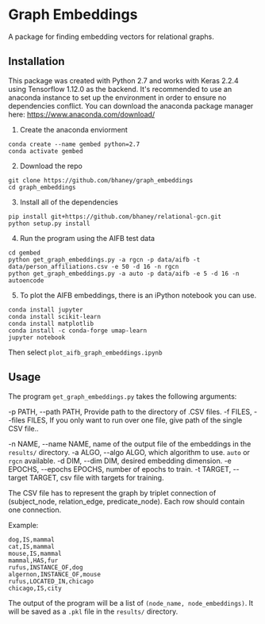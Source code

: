 # Graph Embeddings

A package for finding embedding vectors for relational graphs. 


## Installation
This package was created with Python 2.7 and works with Keras 2.2.4 using Tensorflow 1.12.0 as the backend. It's recommended to use an anaconda instance to set up the environment in order to ensure no dependencies conflict. You can download the anaconda package manager here: https://www.anaconda.com/download/

1. Create the anaconda enviorment
```
conda create --name gembed python=2.7
conda activate gembed
```
2. Download the repo
```
git clone https://github.com/bhaney/graph_embeddings
cd graph_embeddings
```
3. Install all of the dependencies
```
pip install git+https://github.com/bhaney/relational-gcn.git
python setup.py install
```
4. Run the program using the AIFB test data
```
cd gembed
python get_graph_embeddings.py -a rgcn -p data/aifb -t data/person_affiliations.csv -e 50 -d 16 -n rgcn
python get_graph_embeddings.py -a auto -p data/aifb -e 5 -d 16 -n autoencode
```
5. To plot the AIFB embeddings, there is an iPython notebook you can use.
```
conda install jupyter
conda install scikit-learn
conda install matplotlib
conda install -c conda-forge umap-learn
jupyter notebook
```
Then select `plot_aifb_graph_embeddings.ipynb`

## Usage

The program `get_graph_embeddings.py` takes the following arguments:

  -p PATH, --path PATH,  Provide path to the directory of .CSV files.
  -f FILES, --files FILES, If you only want to run over one file, give path of the single CSV file..

  -n NAME, --name NAME,  name of the output file of the embeddings in the `results/` directory.
  -a ALGO, --algo ALGO,  which algorithm to use. `auto` or `rgcn` available.
  -d DIM, --dim DIM,     desired embedding dimension.
  -e EPOCHS, --epochs EPOCHS, number of epochs to train.
  -t TARGET, --target TARGET, csv file with targets for training.


The CSV file has to represent the graph by triplet connection of (subject_node, relation_edge, predicate_node). Each row should contain one connection. 

Example:
```
dog,IS,mammal
cat,IS,mammal
mouse,IS,mammal
mammal,HAS,fur
rufus,INSTANCE_OF,dog
algernon,INSTANCE_OF,mouse
rufus,LOCATED_IN,chicago
chicago,IS,city
```

The output of the program will be a list of `(node_name, node_embeddings)`. It will be saved as a `.pkl` file in the `results/` directory.
